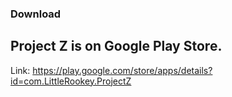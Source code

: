 ### Download

Project Z is on Google Play Store. 
----------------------
Link: https://play.google.com/store/apps/details?id=com.LittleRookey.ProjectZ

